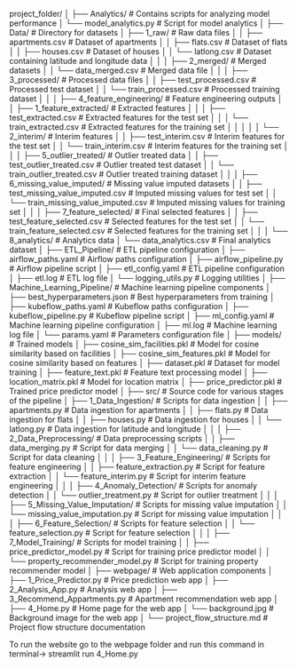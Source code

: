 
project_folder/
│
├── Analytics/                                # Contains scripts for analyzing model performance
│   └── model_analytics.py                    # Script for model analytics
│
├── Data/                                     # Directory for datasets
│   ├── 1_raw/                                # Raw data files
│   │   ├── apartments.csv                    # Dataset of apartments
│   │   ├── flats.csv                         # Dataset of flats
│   │   ├── houses.csv                        # Dataset of houses
│   │   └── latlong.csv                       # Dataset containing latitude and longitude data
│   │
│   ├── 2_merged/                             # Merged datasets
│   │   └── data_merged.csv                   # Merged data file
│   │
│   ├── 3_processed/                          # Processed data files
│   │   ├── test_processed.csv                # Processed test dataset
│   │   └── train_processed.csv               # Processed training dataset
│   │
│   ├── 4_feature_engineering/                # Feature engineering outputs
│   │   ├── 1_feature_extracted/              # Extracted features
│   │   │   ├── test_extracted.csv            # Extracted features for the test set
│   │   │   └── train_extracted.csv           # Extracted features for the training set
│   │   │
│   │   └── 2_interim/                        # Interim features
│   │       ├── test_interim.csv              # Interim features for the test set
│   │       └── train_interim.csv             # Interim features for the training set
│   │
│   ├── 5_outlier_treated/                    # Outlier treated data
│   │   ├── test_outlier_treated.csv          # Outlier treated test dataset
│   │   └── train_outlier_treated.csv         # Outlier treated training dataset
│   │
│   ├── 6_missing_value_imputed/              # Missing value imputed datasets
│   │   ├── test_missing_value_imputed.csv    # Imputed missing values for test set
│   │   └── train_missing_value_imputed.csv   # Imputed missing values for training set
│   │
│   ├── 7_feature_selected/                   # Final selected features
│   │   ├── test_feature_selected.csv         # Selected features for the test set
│   │   └── train_feature_selected.csv        # Selected features for the training set
│   │
│   └── 8_analytics/                          # Analytics data
│       └── data_analytics.csv                # Final analytics dataset
│
├── ETL_Pipeline/                             # ETL pipeline configuration
│   ├── airflow_paths.yaml                    # Airflow paths configuration
│   ├── airflow_pipeline.py                   # Airflow pipeline script
│   ├── etl_config.yaml                       # ETL pipeline configuration
│   ├── etl.log                               # ETL log file
│   └── logging_utils.py                      # Logging utilities
│
├── Machine_Learning_Pipeline/                # Machine learning pipeline components
│   ├── best_hyperparameters.json             # Best hyperparameters from training
│   ├── kubeflow_paths.yaml                   # Kubeflow paths configuration
│   ├── kubeflow_pipeline.py                  # Kubeflow pipeline script
│   ├── ml_config.yaml                        # Machine learning pipeline configuration
│   ├── ml.log                                # Machine learning log file
│   └── params.yaml                           # Parameters configuration file
│
├── models/                                   # Trained models
│   ├── cosine_sim_facilities.pkl             # Model for cosine similarity based on facilities
│   ├── cosine_sim_features.pkl               # Model for cosine similarity based on features
│   ├── dataset.pkl                           # Dataset for model training
│   ├── feature_text.pkl                      # Feature text processing model
│   ├── location_matrix.pkl                   # Model for location matrix
│   ├── price_predictor.pkl                   # Trained price predictor model
│
├── src/                                      # Source code for various stages of the pipeline
│   ├── 1_Data_Ingestion/                     # Scripts for data ingestion
│   │   ├── apartments.py                     # Data ingestion for apartments
│   │   ├── flats.py                          # Data ingestion for flats
│   │   ├── houses.py                         # Data ingestion for houses
│   │   └── latlong.py                        # Data ingestion for latitude and longitude
│   │
│   ├── 2_Data_Preprocessing/                 # Data preprocessing scripts
│   │   ├── data_merging.py                   # Script for data merging
│   │   └── data_cleaning.py                  # Script for data cleaning
│   │
│   ├── 3_Feature_Engineering/                # Scripts for feature engineering
│   │   ├── feature_extraction.py             # Script for feature extraction
│   │   └── feature_interim.py                # Script for interim feature engineering
│   │
│   ├── 4_Anomaly_Detection/                  # Scripts for anomaly detection
│   │   └── outlier_treatment.py              # Script for outlier treatment
│   │
│   ├── 5_Missing_Value_Imputation/           # Scripts for missing value imputation
│   │   └── missing_value_imputation.py       # Script for missing value imputation
│   │
│   ├── 6_Feature_Selection/                  # Scripts for feature selection
│   │   └── feature_selection.py              # Script for feature selection
│   │
│   ├── 7_Model_Training/                     # Scripts for model training
│   │   ├── price_predictor_model.py          # Script for training price predictor model
│   │   └── property_recommender_model.py     # Script for training property recommender model
│
├── webpage/                                  # Web application components
│   ├── 1_Price_Predictor.py                  # Price prediction web app
│   ├── 2_Analysis_App.py                     # Analysis web app
│   ├── 3_Recommend_Appartments.py            # Apartment recommendation web app
│   ├── 4_Home.py                             # Home page for the web app
│   └── background.jpg                        # Background image for the web app
│
└── project_flow_structure.md                 # Project flow structure documentation

To run the website go to the webpage folder and run this command in terminal-> streamlit run 4_Home.py